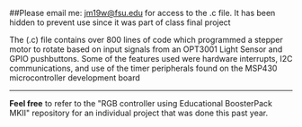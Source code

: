 ##Please email me: jm19w@fsu.edu for access to the .c file. It has been hidden to prevent use since it was part of class final project

The (.c) file contains over 800 lines of code which programmed a stepper motor to rotate based on input signals from an OPT3001 Light Sensor and GPIO pushbuttons. Some of the features used were hardware interrupts, I2C communications, and use of the timer peripherals found on the MSP430 microcontroller development board

*********************************************************************************************************************************************
**Feel free** to refer to the "RGB controller using Educational BoosterPack MKII" repository for an individual project that was done this past year.
